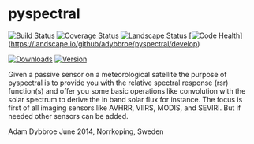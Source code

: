 pyspectral
==========

[![Build Status](https://travis-ci.org/adybbroe/pyspectral.png?branch=develop)](https://travis-ci.org/adybbroe/pyspectral)
[![Coverage Status](https://coveralls.io/repos/adybbroe/pyspectral/badge.png?branch=develop)](https://coveralls.io/r/adybbroe/pyspectral?branch=develop)
[![Landscape Status](https://landscape.io/github/adybbroe/pyspectral/badge.png?branch=develop)](https://landscape.io/github/adybbroe/pyspectral?branch=develop)
[![Code Health](https://landscape.io/github/adybbroe/pyspectral/develop/landscape.png)]
(https://landscape.io/github/adybbroe/pyspectral/develop)

[![Downloads](https://pypip.in/d/pyspectral/badge.png)](https://crate.io/package/pyspectral)
[![Version](https://pypip.in/v/pyspectral/badge.png)](https://crate.io/package/pyspectral)


Given a passive sensor on a meteorological satellite the purpose of pyspectral
is to provide you with the relative spectral response (rsr) function(s) and
offer you some basic operations like convolution with the solar spectrum
to derive the in band solar flux for instance. The focus is first of all
imaging sensors like AVHRR, VIIRS, MODIS, and SEVIRI. But if needed other
sensors can be added.


Adam Dybbroe
June 2014, Norrkoping, Sweden


